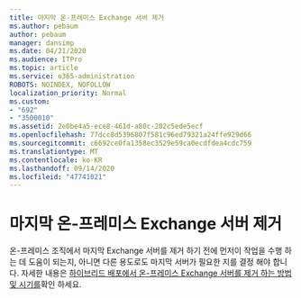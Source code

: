 ```yaml
---
title: 마지막 온-프레미스 Exchange 서버 제거
ms.author: pebaum
author: pebaum
manager: dansimp
ms.date: 04/21/2020
ms.audience: ITPro
ms.topic: article
ms.service: o365-administration
ROBOTS: NOINDEX, NOFOLLOW
localization_priority: Normal
ms.custom:
- "692"
- "3500010"
ms.assetid: 2e0be4a5-ece8-461d-a80c-202c5ede5ecf
ms.openlocfilehash: 77dcc8d5396807f581c96ed79321a24ffe929d66
ms.sourcegitcommit: c6692ce0fa1358ec3529e59ca0ecdfdea4cdc759
ms.translationtype: MT
ms.contentlocale: ko-KR
ms.lasthandoff: 09/14/2020
ms.locfileid: "47741021"
---
```

# <a name="removing-the-last-on-premises-exchange-server"></a>마지막 온-프레미스 Exchange 서버 제거

온-프레미스 조직에서 마지막 Exchange 서버를 제거 하기 전에 먼저이 작업을 수행 하는 데 도움이 되는지, 아니면 다른 용도로도 마지막 서버가 필요한 지를 결정 해야 합니다. 자세한 내용은 [하이브리드 배포에서 온-프레미스 Exchange 서버를 제거 하는 방법 및 시기를](https://technet.microsoft.com/library/dn931280%28v=exchg.150%29.aspx)확인 하세요.
  